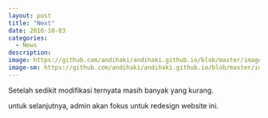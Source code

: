 ```yaml
---
layout: post
title: "Next"
date: 2016-10-03
categories:
  - News
description:
image: https://github.com/andihaki/andihaki.github.io/blob/master/images/blog/next.jpg?raw=true
image-sm: https://github.com/andihaki/andihaki.github.io/blob/master/images/blog/next.jpg?raw=true
---
```

Setelah sedikit modifikasi ternyata masih banyak yang kurang.

untuk selanjutnya, admin akan fokus untuk redesign website ini.
